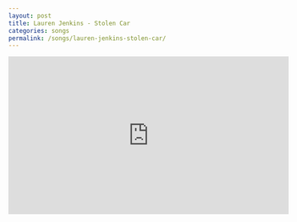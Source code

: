 ```yaml
---
layout: post
title: Lauren Jenkins - Stolen Car
categories: songs
permalink: /songs/lauren-jenkins-stolen-car/
---
```


<div class="youtube-embed-container">
	<iframe width="560" height="315" src="https://www.youtube.com/embed/RMrHzMEO6PE" title="YouTube video player" frameborder="0" allow="accelerometer; autoplay; clipboard-write; encrypted-media; gyroscope; picture-in-picture" allowfullscreen></iframe>
</div>